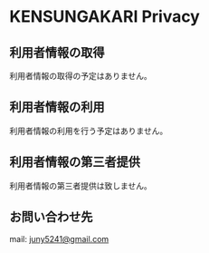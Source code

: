 # KENSUNGAKARI Privacy

## 利用者情報の取得
利用者情報の取得の予定はありません。

## 利用者情報の利用
利用者情報の利用を行う予定はありません。

## 利用者情報の第三者提供
利用者情報の第三者提供は致しません。

## お問い合わせ先
mail: juny5241@gmail.com
